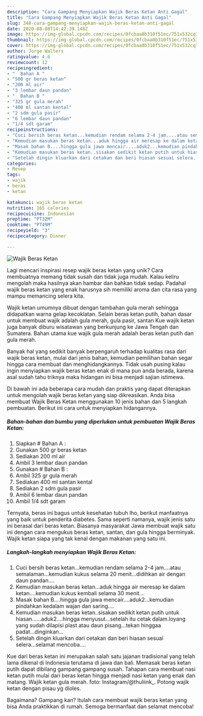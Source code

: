 ```yaml
---
description: "Cara Gampang Menyiapkan Wajik Beras Ketan Anti Gagal"
title: "Cara Gampang Menyiapkan Wajik Beras Ketan Anti Gagal"
slug: 348-cara-gampang-menyiapkan-wajik-beras-ketan-anti-gagal
date: 2020-08-08T14:42:39.148Z
image: https://img-global.cpcdn.com/recipes/0fcbaa8b310f51ec/751x532cq70/wajik-beras-ketan-foto-resep-utama.jpg
thumbnail: https://img-global.cpcdn.com/recipes/0fcbaa8b310f51ec/751x532cq70/wajik-beras-ketan-foto-resep-utama.jpg
cover: https://img-global.cpcdn.com/recipes/0fcbaa8b310f51ec/751x532cq70/wajik-beras-ketan-foto-resep-utama.jpg
author: Jorge Walters
ratingvalue: 4.6
reviewcount: 12
recipeingredient:
- "  Bahan A "
- "500 gr beras ketan"
- "200 ml air"
- "3 lembar daun pandan"
- "  Bahan B "
- "325 gr gula merah"
- "400 ml santan kental"
- "2 sdm gula pasir"
- "6 lembar daun pandan"
- "1/4 sdt garam"
recipeinstructions:
- "Cuci bersih beras ketan...kemudian rendam selama 2-4 jam....atau semalaman...kemudian kukus selama 20 menit...didihkan air dengan daun pandan...."
- "Kemudian masukan beras ketan...aduk hingga air meresap ke dalam ketan....kemudian kukus kembali selama 30 menit..."
- "Masak bahan B....hingga gula jawa mencair....aduk2...kemudian pindahkan kedalam wajan dan saring...."
- "Kemudian masukan beras ketan..sisakan sedikit ketan putih untuk hiasan......aduk2....hingga menyusut...setelah itu cetak dalam.loyang yang sudah dilapisi plast atau daun pisang...tekan hinggaa padat...dinginkan..."
- "Setelah dingin kluarkan dari cetakan dan beri hiasan sesuai selera...selamat mencoba...."
categories:
- Resep
tags:
- wajik
- beras
- ketan

katakunci: wajik beras ketan 
nutrition: 165 calories
recipecuisine: Indonesian
preptime: "PT32M"
cooktime: "PT49M"
recipeyield: "3"
recipecategory: Dinner

---
```



![Wajik Beras Ketan](https://img-global.cpcdn.com/recipes/0fcbaa8b310f51ec/751x532cq70/wajik-beras-ketan-foto-resep-utama.jpg)

Lagi mencari inspirasi resep wajik beras ketan yang unik? Cara membuatnya memang tidak susah dan tidak juga mudah. Kalau keliru mengolah maka hasilnya akan hambar dan bahkan tidak sedap. Padahal wajik beras ketan yang enak harusnya sih memiliki aroma dan cita rasa yang mampu memancing selera kita.

Wajik ketan umumnya dibuat dengan tambahan gula merah sehingga didapatkan warna gelap kecoklatan. Selain beras ketan putih, bahan dasar untuk membuat wajik adalah gula merah, gula pasir, santan Kue wajik ketan juga banyak diburu wisatawan yang berkunjung ke Jawa Tengah dan Sumatera. Bahan utama kue wajik gula merah adalah beras ketan putih dan gula merah.

Banyak hal yang sedikit banyak berpengaruh terhadap kualitas rasa dari wajik beras ketan, mulai dari jenis bahan, kemudian pemilihan bahan segar hingga cara membuat dan menghidangkannya. Tidak usah pusing kalau ingin menyiapkan wajik beras ketan enak di mana pun anda berada, karena asal sudah tahu triknya maka hidangan ini bisa menjadi sajian istimewa.


Di bawah ini ada beberapa cara mudah dan praktis yang dapat diterapkan untuk mengolah wajik beras ketan yang siap dikreasikan. Anda bisa membuat Wajik Beras Ketan menggunakan 10 jenis bahan dan 5 langkah pembuatan. Berikut ini cara untuk menyiapkan hidangannya.

<!--inarticleads1-->

##### Bahan-bahan dan bumbu yang diperlukan untuk pembuatan Wajik Beras Ketan:

1. Siapkan  # Bahan A :
1. Gunakan 500 gr beras ketan
1. Sediakan 200 ml air
1. Ambil 3 lembar daun pandan
1. Gunakan  # Bahan B :
1. Ambil 325 gr gula merah
1. Sediakan 400 ml santan kental
1. Sediakan 2 sdm gula pasir
1. Ambil 6 lembar daun pandan
1. Ambil 1/4 sdt garam


Ternyata, beras ini bagus untuk kesehatan tubuh lho, berikut manfaatnya yang baik untuk penderita diabetes. Sama seperti namanya, wajik jenis satu ini berasal dari beras ketan. Biasanya masyarakat Jawa membuat wajik satu ini dengan cara mengukus beras ketan, santan, dan gula hingga berminyak. Wajik ketan siapa yang tak kenal dengan makanan yang satu ini. 

<!--inarticleads2-->

##### Langkah-langkah menyiapkan Wajik Beras Ketan:

1. Cuci bersih beras ketan...kemudian rendam selama 2-4 jam....atau semalaman...kemudian kukus selama 20 menit...didihkan air dengan daun pandan....
1. Kemudian masukan beras ketan...aduk hingga air meresap ke dalam ketan....kemudian kukus kembali selama 30 menit...
1. Masak bahan B....hingga gula jawa mencair....aduk2...kemudian pindahkan kedalam wajan dan saring....
1. Kemudian masukan beras ketan..sisakan sedikit ketan putih untuk hiasan......aduk2....hingga menyusut...setelah itu cetak dalam.loyang yang sudah dilapisi plast atau daun pisang...tekan hinggaa padat...dinginkan...
1. Setelah dingin kluarkan dari cetakan dan beri hiasan sesuai selera...selamat mencoba....


Kue dari beras ketan ini merupakan salah satu jajanan tradisional yang telah lama dikenal di Indonesia terutama di jawa dan bali. Memasak beras ketan putih dapat dibilang gampang gampang susah. Tahapan cara membuat nasi ketan putih mulai dari beras ketan hingga menjadi nasi ketan yang enak dan matang. Wajik ketan gula merah. foto: Instagram/@thuliink_. Potong wajik ketan dengan pisau yg dioles. 

Bagaimana? Gampang kan? Itulah cara membuat wajik beras ketan yang bisa Anda praktikkan di rumah. Semoga bermanfaat dan selamat mencoba!
